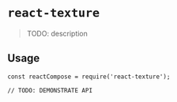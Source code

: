 # `react-texture`

> TODO: description

## Usage

```
const reactCompose = require('react-texture');

// TODO: DEMONSTRATE API
```
